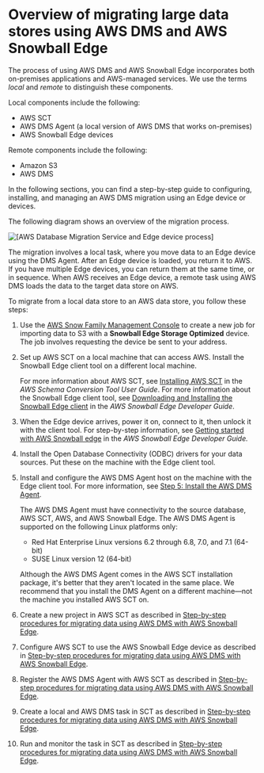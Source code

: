 # Overview of migrating large data stores using AWS DMS and AWS Snowball Edge<a name="CHAP_LargeDBs.Process"></a>

The process of using AWS DMS and AWS Snowball Edge incorporates both on\-premises applications and AWS\-managed services\. We use the terms *local* and *remote* to distinguish these components\.

Local components include the following:
+ AWS SCT
+ AWS DMS Agent \(a local version of AWS DMS that works on\-premises\)
+ AWS Snowball Edge devices

Remote components include the following:
+ Amazon S3
+ AWS DMS

In the following sections, you can find a step\-by\-step guide to configuring, installing, and managing an AWS DMS migration using an Edge device or devices\. 

The following diagram shows an overview of the migration process\.

![\[AWS Database Migration Service and Edge device process\]](http://docs.aws.amazon.com/dms/latest/userguide/images/Snowball-flow.png)

The migration involves a local task, where you move data to an Edge device using the DMS Agent\. After an Edge device is loaded, you return it to AWS\. If you have multiple Edge devices, you can return them at the same time, or in sequence\. When AWS receives an Edge device, a remote task using AWS DMS loads the data to the target data store on AWS\.

To migrate from a local data store to an AWS data store, you follow these steps: 

1. Use the [AWS Snow Family Management Console](https://console.aws.amazon.com/snowfamily/home) to create a new job for importing data to S3 with a **Snowball Edge Storage Optimized** device\. The job involves requesting the device be sent to your address\.

1. Set up AWS SCT on a local machine that can access AWS\. Install the Snowball Edge client tool on a different local machine\.

   For more information about AWS SCT, see [Installing AWS SCT](https://docs.aws.amazon.com/SchemaConversionTool/latest/userguide/CHAP_Installing.html) in the *AWS Schema Conversion Tool User Guide*\. For more information about the Snowball Edge client tool, see [Downloading and Installing the Snowball Edge client](https://docs.aws.amazon.com/snowball/latest/developer-guide/download-the-client.html) in the *AWS Snowball Edge Developer Guide*\.

1. When the Edge device arrives, power it on, connect to it, then unlock it with the client tool\. For step\-by\-step information, see [Getting started with AWS Snowball edge](https://docs.aws.amazon.com/snowball/latest/developer-guide/common-get-start.html) in the *AWS Snowball Edge Developer Guide\.*

1. Install the Open Database Connectivity \(ODBC\) drivers for your data sources\. Put these on the machine with the Edge client tool\.

1. Install and configure the AWS DMS Agent host on the machine with the Edge client tool\. For more information, see [Step 5: Install the AWS DMS Agent](CHAP_LargeDBs.SBS.install-dms-agent.md)\.

   The AWS DMS Agent must have connectivity to the source database, AWS SCT, AWS, and AWS Snowball Edge\. The AWS DMS Agent is supported on the following Linux platforms only:
   + Red Hat Enterprise Linux versions 6\.2 through 6\.8, 7\.0, and 7\.1 \(64\-bit\)
   + SUSE Linux version 12 \(64\-bit\)

   Although the AWS DMS Agent comes in the AWS SCT installation package, it's better that they aren't located in the same place\. We recommend that you install the DMS Agent on a different machine—not the machine you installed AWS SCT on\.

1. Create a new project in AWS SCT as described in [Step\-by\-step procedures for migrating data using AWS DMS with AWS Snowball Edge](CHAP_LargeDBs.SBS.md)\.

1. Configure AWS SCT to use the AWS Snowball Edge device as described in [Step\-by\-step procedures for migrating data using AWS DMS with AWS Snowball Edge](CHAP_LargeDBs.SBS.md)\. 

1. Register the AWS DMS Agent with AWS SCT as described in [Step\-by\-step procedures for migrating data using AWS DMS with AWS Snowball Edge](CHAP_LargeDBs.SBS.md)\.

1. Create a local and AWS DMS task in SCT as described in [Step\-by\-step procedures for migrating data using AWS DMS with AWS Snowball Edge](CHAP_LargeDBs.SBS.md)\.

1. Run and monitor the task in SCT as described in [Step\-by\-step procedures for migrating data using AWS DMS with AWS Snowball Edge](CHAP_LargeDBs.SBS.md)\.